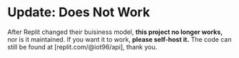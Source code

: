 # Update: Does Not Work
After Replit changed their buisiness model, **this project no longer works,** nor is it maintained. If you want it to work, **please self-host it.** The code can still be found at [replit.com/@iot96/api], thank you.
